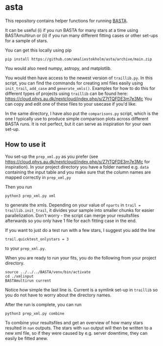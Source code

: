 # asta

This repository contains helper functions for running [BASTA](https://github.com/BASTAcode/BASTA). 

It can be useful (i) if you run BASTA for many stars at a time using BASTAmultirun or (ii) if you run many different fitting cases or other set-ups for a sample of stars.


You can get this locally using pip
```
pip install https://github.com/amaliestokholm/asta/archive/main.zip
```
You would also need numpy, astropy, and matplotlib.

You would then have access to the newest version of `traillib.py`.
In this script, you can find the commands for creating xml files easily using `init_trail`, `add_case` and `generate_xmls()`.
Examples for how to do this for different types of projects using `traillib` can be found here:  https://cloud.phys.au.dk/nextcloud/index.php/s/Z7tTQFDE3m7e3Mc
You can copy and edit one of these files to your usecase if you'd like.

In the same directory, I have also put the `comparisons.py` script, which is the one I typically use to produce simple comparison plots across different BASTA runs.
It is not perfect, but it can serve as inspiration for your own set-up.

## How to use it
You set-up the `prep_xml.py` as you prefer (see https://cloud.phys.au.dk/nextcloud/index.php/s/Z7tTQFDE3m7e3Mc for inspiration).
In your project directory you have a folder named e.g. `data` containing the input table and you make sure that the column names are mapped correctly in `prep_xml,py`

Then you run
```
python3 prep_xml.py xml
```
to generate the xmls. Depending on your value of `nparts` in `trail = traillib.init_trail`, it divides your sample into smaller chunks for easier parallelization. Don't worry - the script can merge your resultsfiles afterwards so you only have 1 file for each fitting case in the end.

If you want to just do a test run with a few stars, I suggest you add the line
```
trail.quicktest_onlystars = 3
```
to your `prep_xml.py`.

When you are ready to run your fits, you do the following from your project directory.
```
source ../../../BASTA/venv/bin/activate 
cd ./xmlinput
BASTAmultirun current
```
Notice how simple the last line is. Current is a symlink set-up in `traillib` so you do not have to worry about the directory names.

After the run is complete, you can run
```
python3 prep_xml.py combine
```
To combine your resultsfiles and get an overview of how many stars resulted in `nan` outputs.
The stars with `nan` output will then be written to a new xml file, so if they were caused by e.g. server downtime, they can easily be fitted anew.
